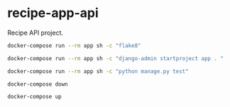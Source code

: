 # recipe-app-api

Recipe API project.

```bash
docker-compose run --rm app sh -c "flake8"  
```

```bash
docker-compose run --rm app sh -c "django-admin startproject app . "
```

```bash
docker-compose run --rm app sh -c "python manage.py test"
```

```bash
docker-compose down 
```

```bash
docker-compose up
```
